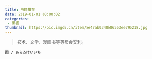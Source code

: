 ```yaml
---
title: 书籍推荐
date: 2019-01-01 00:00:02
categories:
 - 黑板
thumbnail: https://pic.imgdb.cn/item/5e47ab0348b86553ee796218.jpg
---
```

> 技术、文学、漫画书等等都会安利。

<!--more-->

    图 / あらゐけいいち